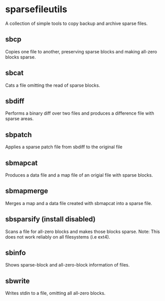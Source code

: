 sparsefileutils
===============

A collection of simple tools to copy backup and archive sparse files.

sbcp 
----
Copies one file to another, preserving sparse blocks and making all-zero
blocks sparse.

sbcat 
-----
Cats a file omitting the read of sparse blocks.

sbdiff 
------
Performs a binary diff over two files and produces a difference file with
sparse areas.

sbpatch 
-------
Applies a sparse patch file from sbdiff to the original file

sbmapcat 
--------
Produces a data file and a map file of an origial file with sparse blocks.

sbmapmerge 
----------
Merges a map and a data file created with sbmapcat into a sparse file.

sbsparsify (install disabled) 
-----------------------------
Scans a file for all-zero blocks and makes those blocks sparse. 
Note: This does not work reliably on all filesystems (i.e ext4).

sbinfo 
------
Shows sparse-block and all-zero-block information of files.

sbwrite
-------
Writes stdin to a file, omitting all all-zero blocks.
